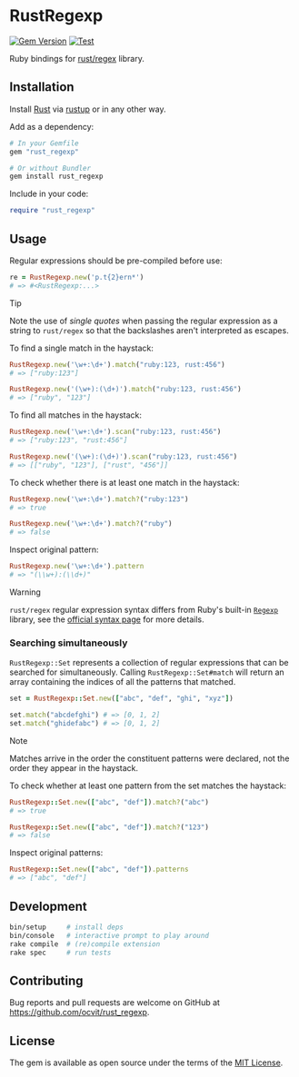 # RustRegexp

[![Gem Version](https://badge.fury.io/rb/rust_regexp.svg)](https://badge.fury.io/rb/rust_regexp)
[![Test](https://github.com/ocvit/rust_regexp/workflows/CI/badge.svg)](https://github.com/ocvit/rust_regexp/actions)

Ruby bindings for [rust/regex](https://docs.rs/regex/latest/regex/) library.

## Installation

Install [Rust](https://www.rust-lang.org/) via [rustup](https://rustup.rs/) or in any other way.

Add as a dependency:

```ruby
# In your Gemfile
gem "rust_regexp"

# Or without Bundler
gem install rust_regexp
```

Include in your code:

```ruby
require "rust_regexp"
```

## Usage

Regular expressions should be pre-compiled before use:

```ruby
re = RustRegexp.new('p.t{2}ern*')
# => #<RustRegexp:...>
```

> [!TIP]
> Note the use of *single quotes* when passing the regular expression as
> a string to `rust/regex` so that the backslashes aren't interpreted as escapes.

To find a single match in the haystack:

```ruby
RustRegexp.new('\w+:\d+').match("ruby:123, rust:456")
# => ["ruby:123"]

RustRegexp.new('(\w+):(\d+)').match("ruby:123, rust:456")
# => ["ruby", "123"]
```

To find all matches in the haystack:

```ruby
RustRegexp.new('\w+:\d+').scan("ruby:123, rust:456")
# => ["ruby:123", "rust:456"]

RustRegexp.new('(\w+):(\d+)').scan("ruby:123, rust:456")
# => [["ruby", "123"], ["rust", "456"]]
```

To check whether there is at least one match in the haystack:

```ruby
RustRegexp.new('\w+:\d+').match?("ruby:123")
# => true

RustRegexp.new('\w+:\d+').match?("ruby")
# => false
```

Inspect original pattern:

```ruby
RustRegexp.new('\w+:\d+').pattern
# => "(\\w+):(\\d+)"
```

> [!WARNING]
> `rust/regex` regular expression syntax differs from Ruby's built-in
> [`Regexp`](https://docs.ruby-lang.org/en/3.4/Regexp.html) library, see the
> [official syntax page](https://docs.rs/regex/latest/regex/index.html#syntax) for more
> details.

### Searching simultaneously

`RustRegexp::Set` represents a collection of
regular expressions that can be searched for simultaneously. Calling `RustRegexp::Set#match` will return an array containing the indices of all the patterns that matched.

```ruby
set = RustRegexp::Set.new(["abc", "def", "ghi", "xyz"])

set.match("abcdefghi") # => [0, 1, 2]
set.match("ghidefabc") # => [0, 1, 2]
```

> [!NOTE]
> Matches arrive in the order the constituent patterns were declared,
> not the order they appear in the haystack.

To check whether at least one pattern from the set matches the haystack:

```ruby
RustRegexp::Set.new(["abc", "def"]).match?("abc")
# => true

RustRegexp::Set.new(["abc", "def"]).match?("123")
# => false
```

Inspect original patterns:

```ruby
RustRegexp::Set.new(["abc", "def"]).patterns
# => ["abc", "def"]
```

## Development

```sh
bin/setup     # install deps
bin/console   # interactive prompt to play around
rake compile  # (re)compile extension
rake spec     # run tests
```

## Contributing

Bug reports and pull requests are welcome on GitHub at https://github.com/ocvit/rust_regexp.

## License

The gem is available as open source under the terms of the [MIT License](https://opensource.org/licenses/MIT).
